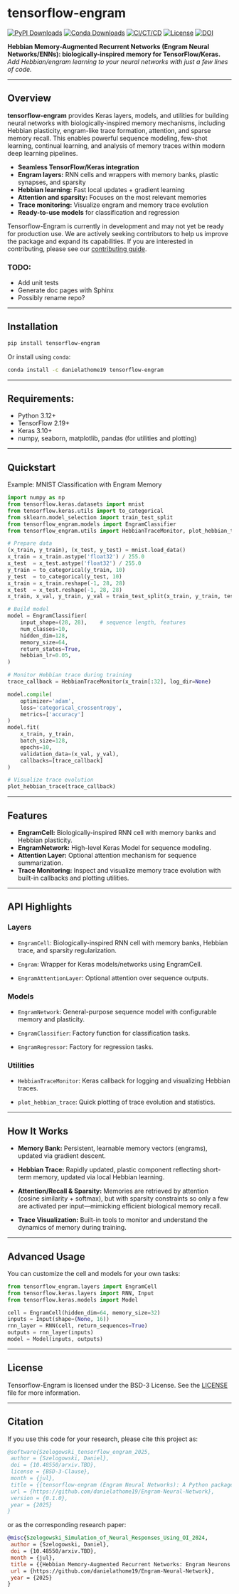 # tensorflow-engram

[![PyPI Downloads](https://img.shields.io/pypi/dm/tensorflow-engram.svg?label=PyPI%20downloads)](
https://pypi.org/project/tensorflow-engram/)
[![Conda Downloads](https://img.shields.io/conda/dn/danielathome19/tensorflow-engram.svg?label=Conda%20downloads)](
https://anaconda.org/danielathome19/tensorflow-engram)
[![CI/CT/CD](https://github.com/danielathome19/Engram-Neural-Network/actions/workflows/package_upload.yml/badge.svg)](https://github.com/danielathome19/Engram-Neural-Network/actions/workflows/package_upload.yml)
[![License](https://img.shields.io/badge/license-BSD_3_Clause-blue)](./LICENSE.md)
[![DOI](https://zenodo.org/badge/DOI/10.48550/arxiv.TBD.svg)](https://doi.org/10.48550/arxiv.TBD)



**Hebbian Memory-Augmented Recurrent Networks (Engram Neural Networks/ENNs): biologically-inspired memory for TensorFlow/Keras.**  
_Add Hebbian/engram learning to your neural networks with just a few lines of code._

---

## Overview

**tensorflow-engram** provides Keras layers, models, and utilities for building neural networks with biologically-inspired memory mechanisms, including Hebbian plasticity, engram-like trace formation, attention, and sparse memory recall. 
This enables powerful sequence modeling, few-shot learning, continual learning, and analysis of memory traces within modern deep learning pipelines.

- **Seamless TensorFlow/Keras integration**
- **Engram layers:** RNN cells and wrappers with memory banks, plastic synapses, and sparsity
- **Hebbian learning:** Fast local updates + gradient learning
- **Attention and sparsity:** Focuses on the most relevant memories
- **Trace monitoring:** Visualize engram and memory trace evolution
- **Ready-to-use models** for classification and regression


Tensorflow-Engram is currently in development and may not yet be ready for production use. We are actively seeking contributors
to help us improve the package and expand its capabilities. If you are interested in contributing, please see our
[contributing guide](CONTRIBUTING.md).

### TODO:
* Add unit tests
* Generate doc pages with Sphinx
* Possibly rename repo?

---

## Installation

```bash
pip install tensorflow-engram
```

Or install using `conda`:

```bash
conda install -c danielathome19 tensorflow-engram
```

---

## Requirements:

* Python 3.12+
* TensorFlow 2.19+
* Keras 3.10+
* numpy, seaborn, matplotlib, pandas (for utilities and plotting)

---

## Quickstart

Example: MNIST Classification with Engram Memory

```python
import numpy as np
from tensorflow.keras.datasets import mnist
from tensorflow.keras.utils import to_categorical
from sklearn.model_selection import train_test_split
from tensorflow_engram.models import EngramClassifier
from tensorflow_engram.utils import HebbianTraceMonitor, plot_hebbian_trace

# Prepare data
(x_train, y_train), (x_test, y_test) = mnist.load_data()
x_train = x_train.astype('float32') / 255.0
x_test  = x_test.astype('float32') / 255.0
y_train = to_categorical(y_train, 10)
y_test  = to_categorical(y_test, 10)
x_train = x_train.reshape(-1, 28, 28)
x_test  = x_test.reshape(-1, 28, 28)
x_train, x_val, y_train, y_val = train_test_split(x_train, y_train, test_size=0.1)

# Build model
model = EngramClassifier(
    input_shape=(28, 28),    # sequence length, features
    num_classes=10,
    hidden_dim=128,
    memory_size=64,
    return_states=True,
    hebbian_lr=0.05,
)

# Monitor Hebbian trace during training
trace_callback = HebbianTraceMonitor(x_train[:32], log_dir=None)

model.compile(
    optimizer='adam',
    loss='categorical_crossentropy',
    metrics=['accuracy']
)
model.fit(
    x_train, y_train,
    batch_size=128,
    epochs=10,
    validation_data=(x_val, y_val),
    callbacks=[trace_callback]
)

# Visualize trace evolution
plot_hebbian_trace(trace_callback)
```

---

## Features

* __EngramCell:__ Biologically-inspired RNN cell with memory banks and Hebbian plasticity.
* __EngramNetwork:__ High-level Keras Model for sequence modeling.
* __Attention Layer:__ Optional attention mechanism for sequence summarization.
* __Trace Monitoring:__ Inspect and visualize memory trace evolution with built-in callbacks and plotting utilities.

---

## API Highlights

### Layers

* `EngramCell`:
Biologically-inspired RNN cell with memory banks, Hebbian trace, and sparsity regularization.

* `Engram`:
Wrapper for Keras models/networks using EngramCell.

* `EngramAttentionLayer`:
Optional attention over sequence outputs.

### Models

* `EngramNetwork`:
General-purpose sequence model with configurable memory and plasticity.

* `EngramClassifier`:
Factory function for classification tasks.

* `EngramRegressor`:
Factory for regression tasks.

### Utilities

* `HebbianTraceMonitor`:
Keras callback for logging and visualizing Hebbian traces.

* `plot_hebbian_trace`:
Quick plotting of trace evolution and statistics.

---

## How It Works

* __Memory Bank:__
Persistent, learnable memory vectors (engrams), updated via gradient descent.

* __Hebbian Trace:__
Rapidly updated, plastic component reflecting short-term memory, updated via local Hebbian learning.

* __Attention/Recall & Sparsity:__
Memories are retrieved by attention (cosine similarity + softmax), but with sparsity constraints so only a few are activated per input—mimicking efficient biological memory recall.

* __Trace Visualization:__
Built-in tools to monitor and understand the dynamics of memory during training.

---

## Advanced Usage

You can customize the cell and models for your own tasks:

```python
from tensorflow_engram.layers import EngramCell
from tensorflow.keras.layers import RNN, Input
from tensorflow.keras.models import Model

cell = EngramCell(hidden_dim=64, memory_size=32)
inputs = Input(shape=(None, 16))
rnn_layer = RNN(cell, return_sequences=True)
outputs = rnn_layer(inputs)
model = Model(inputs, outputs)
```

---

## License

Tensorflow-Engram is licensed under the BSD-3 License. See the [LICENSE](LICENSE.md) file for more information.

<!-- Project development began May 1st, 2025. -->

---

## Citation

If you use this code for your research, please cite this project as:

```bibtex
@software{Szelogowski_tensorflow_engram_2025,
 author = {Szelogowski, Daniel},
 doi = {10.48550/arxiv.TBD},
 license = {BSD-3-Clause},
 month = {jul},
 title = {{tensorflow-engram (Engram Neural Networks): A Python package for adding biologically-inspired Hebbian memory and engram layers to TensorFlow/Keras models, supporting memory traces, plasticity, attention, and sparsity for neural sequence learning.}},
 url = {https://github.com/danielathome19/Engram-Neural-Network},
 version = {0.1.0},
 year = {2025}
}
```

or as the corresponding research paper:

```bibtex
@misc{Szelogowski_Simulation_of_Neural_Responses_Using_OI_2024,
 author = {Szelogowski, Daniel},
 doi = {10.48550/arxiv.TBD},
 month = {jul},
 title = {{Hebbian Memory-Augmented Recurrent Networks: Engram Neurons in Deep Learning}},
 url = {https://github.com/danielathome19/Engram-Neural-Network},
 year = {2025}
}
```